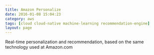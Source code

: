 ```yaml
---
title: Amazon Personalize
date: 2016-01-08 15:04:23
category: aws
tags: [cloud cloud-native machine-learning recommendation-engine]
layout: page
---
```


Real-time personalization and recommendation, based on the same technology used at Amazon.com
